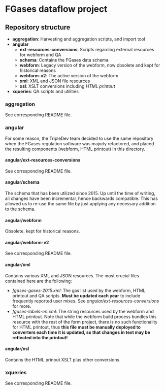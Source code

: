 # FGases dataflow project

## Repository structure

- **aggregation**: Harvesting and aggregation scripts, and import tool
- **angular**
    - **ext-resources-conversions**: Scripts regarding external resources for webform and QA
    - **schema**: Contains the FGases data schema 
    - **webform**: Legacy version of the webform, now obsolete and kept for historical reasons
    - **webform-v2**: The active version of the webform
    - **xml**: XML and JSON file resources
    - **xsl**: XSLT conversions including _HTML printout_
- **xqueries**: QA scripts and utilities

### aggregation

See corresponding README file.

### angular

For some reason, the TripleDev team decided to use the same repository when the FGases regulation software was majorly refactored, and placed the resulting components (webform, HTML printout) in this directory.

#### angular/ext-resources-conversions

See corresponding README file.

#### angular/schema

The schema that has been utilized since 2015. Up until the time of writing, all changes have been incremental, hence backwards compatible. This has allowed us to re-use the same file by just applying any necessary addition to the schema.

#### angular/webform

Obsolete, kept for historical reasons.

#### angular/webform-v2

See corresponding README file.


#### angular/xml

Contains various XML and JSON resources. The most crucial files contained here are the following:
- _fgases-gases-2015.xml_: The gas list used by the webform, HTML printout and QA scripts. **Must be updated each year** to include frequently reported user mixes. See _angular/ext-resources-conversions_ for more.
- _fgases-labels-en.xml_: The string resources used by the webform and HTML printout. Note that while the webform build process bundles this resource with the rest of the form project, there is no such functionality for HTML printout, thus **this file must be manually deployed to converters each time it is updated, so that changes in text may be reflected into the printout!**

#### angular/xsl

Contains the HTML prinout XSLT plus other conversions.

### xqueries

See corresponding README file.
